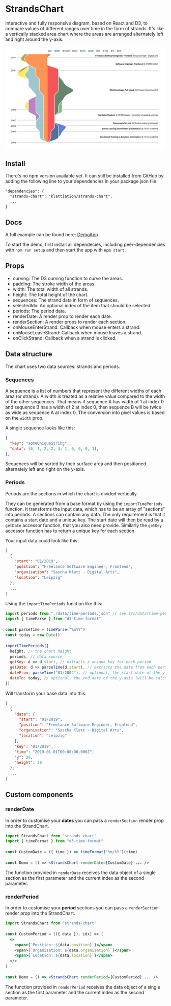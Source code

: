 # StrandsChart

Interactive and fully responsive diagram, based on React and D3, to compare values of different ranges over time in the form of strands. It's like a vertically stacked area chart where the areas are arranged alternately left and right around the y-axis.

<img src="./docs/screenshot.png">

## Install

There's no npm version available yet. It can still be installed from GitHub by adding the following line to your dependencies in your package.json file:

    "dependencies": {
      "strands-chart": "klattiation/strands-chart",
      ...
    }

## Docs

A full example can be found here: <a href="./src/DemoApp.js">DemoApp</a>

To start the demo, first install all dependecies, including peer-dependencies with `npm run setup` and then start the app with `npm start`.

## Props

- curving: The D3 curving function to curve the areas.
- padding: The stroke width of the areas.
- width: The total width of all strands.
- height: The total height of the chart.
- sequences: The strand data in form of sequences.
- selectedIdx: An optional index of the item that should be selected.
- periods: The period data.
- renderDate: A render prop to render each date.
- renderSection: A render props to render each section.
- onMouseEnterStrand: Callback when mouse enters a strand.
- onMouseLeaveStrand: Callback when mouse leaves a strand.
- onClickStrand: Callback when a strand is clicked.

## Data structure

The chart uses two data sources: strands and periods.

### Sequences

A sequence is a list of numbers that represent the different widths of each area (or strand). A width is treated as a relative value compared to the width of the other sequences. That means if sequence A has width of 1 at index 0 and sequence B has a width of 2 at index 0, then sequence B will be twice as wide as sequence A at index 0. The conversion into pixel values is based on the `width` prop.

A single sequence looks like this:

```json
{
  "key": "someUniqueString",
  "data": [0, 1, 2, 2, 3, 1, 0, 0, 0, 1],
},
```

Sequences will be sorted by their surface area and then positioned alternately left and right on the y-axis.

### Periods

Periods are the sections in which the chart is divided vertically.

They can be generated from a base format by using the `importTimePeriods` function. It transforms the input data, which has to be an array of "sections" into periods. A sections can contain any data. The only requirement is that it contains a start date and a unique key. The start date will then be read by a `getDate` accessor function, that you also need provide. Similarly the `getKey` accessor function has to return a unique key for each section.

Your input data could look like this:

```json
[
  {
    "start": "01/2019",
    "position": "Freelance Software Engineer, Frontend",
    "organisation": "Sascha Klatt - Digital Arts",
    "location": "Leipzig"
  },
  ...
]
```

Using the `importTimePeriods` function like this:

```javascript
import periods from "./data/time-periods.json" // see src/data/time-periods.json
import { timeParse } from "d3-time-format"

const parseTime = timeParse("%m%Y")
const today = new Date()

importTimePeriods({
  height, // the chart height
  periods, // data source
  getKey: d => d.start, // extracts a unique key for each period
  getDate: d => parseTime(d.start), // extracts the date from each period as a JavaScript Date object
  dateFrom: parseTime("01/2004"), // optional, the start date of the y-axis (will be calculated from the data, if left out)
  dateTo: today, // optional, the end date of the y-axis (will be calculated from the data, if left out)
})
```

Will transform your base data into this:

```json
[
  {
    "data": {
      "start": "01/2019",
      "position": "Freelance Software Engineer, Frontend",
      "organisation": "Sascha Klatt - Digital Arts",
      "location": "Leipzig"
    },
    "key": "01/2019",
    "time": "2019-01-01T00:00:00.000Z",
    "y": 28,
    "height": 28
  },
  ...
]
```

## Custom components

### renderDate

In order to customise your **dates** you can pass a `renderSection` render prop into the StrandChart.

```jsx
import StrandsChart from "strands-chart"
import { timeFormat } from "d3-time-format"

const CustomDate = ({ time }) => timeFormat("%m/%Y")(time)

const Demo = () => <StrandsChart renderDate={CustomDate} ... />
```

The function provided in `renderDate` receives the data object of a single section as the first parameter and the current index as the second parameter.

### renderPeriod

In order to customise your **period** sections you can pass a `renderSection` render prop into the StrandChart.

```jsx
import StrandsChart from "strands-chart"

const CustomPeriod = (({ data }), idx) => (
  <>
    <span>{`Position: ${data.position}`}</span>
    <span>{`Organisation: ${data.organisation}`}</span>
    <span>{`Location: ${data.location}`}</span>
  </>
)

const Demo = () => <StrandsChart renderPeriod={CustomPeriod} ... />
```

The function provided in `renderPeriod` receives the data object of a single section as the first parameter and the current index as the second parameter.
